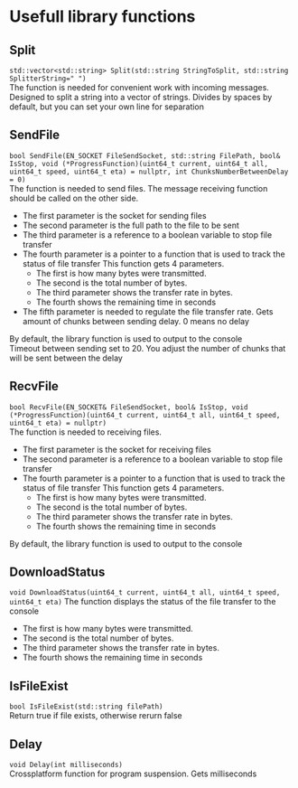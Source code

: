 # Usefull library functions

## Split  
`std::vector<std::string> Split(std::string StringToSplit, std::string SplitterString=" ")`  
The function is needed for convenient work with incoming messages. 
Designed to split a string into a vector of strings. 
Divides by spaces by default, but you can set your own line for separation

## SendFile  
`bool SendFile(EN_SOCKET FileSendSocket, std::string FilePath, bool& IsStop, void (*ProgressFunction)(uint64_t current, uint64_t all, uint64_t speed, uint64_t eta) = nullptr, int ChunksNumberBetweenDelay = 0)`    
The function is needed to send files. The message receiving function should be called on the other side.  
* The first parameter is the socket for sending files  
* The second parameter is the full path to the file to be sent  
* The third parameter is a reference to a boolean variable to stop file transfer  
* The fourth parameter is a pointer to a function that is used to track the status of file transfer This function gets 4 parameters.  
	* The first is how many bytes were transmitted.  
	* The second is the total number of bytes.  
	* The third parameter shows the transfer rate in bytes.  
	* The fourth shows the remaining time in seconds  
* The fifth parameter is needed to regulate the file transfer rate. Gets amount of chunks between sending delay. 0 means no delay  

By default, the library function is used to output to the console  
Timeout between sending set to 20. You adjust the number of chunks that will be sent between the delay

## RecvFile  
`bool RecvFile(EN_SOCKET& FileSendSocket, bool& IsStop, void (*ProgressFunction)(uint64_t current, uint64_t all, uint64_t speed, uint64_t eta) = nullptr)`    
The function is needed to receiving files.  
* The first parameter is the socket for receiving files  
* The second parameter is a reference to a boolean variable to stop file transfer 
* The fourth parameter is a pointer to a function that is used to track the status of file transfer This function gets 4 parameters.  
	* The first is how many bytes were transmitted.  
	* The second is the total number of bytes.  
	* The third parameter shows the transfer rate in bytes.  
	* The fourth shows the remaining time in seconds  


By default, the library function is used to output to the console

## DownloadStatus  
`void DownloadStatus(uint64_t current, uint64_t all, uint64_t speed, uint64_t eta)`
The function displays the status of the file transfer to the console
* The first is how many bytes were transmitted.  
* The second is the total number of bytes.  
* The third parameter shows the transfer rate in bytes.  
* The fourth shows the remaining time in seconds  

## IsFileExist  
`bool IsFileExist(std::string filePath)`  
Return true if file exists, otherwise rerurn false

## Delay
`void Delay(int milliseconds)`  
Crossplatform function for program suspension. Gets milliseconds
